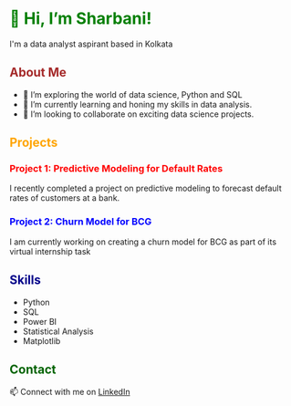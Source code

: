 <!-- HTML and inline CSS for colorful headers -->

#   <span style="color:green">👋 Hi, I’m Sharbani! </span>
I'm a data analyst aspirant based in Kolkata

## <span style="color:brown">About Me</span>

- 👀 I’m exploring the world of data science, Python and SQL
- 🌱 I’m currently learning and honing my skills in data analysis.
- 💞️ I’m looking to collaborate on exciting data science projects.
## <span style="color:orange">Projects</span>

  ### <span style="color:red">Project 1: Predictive Modeling for Default Rates</span>
  I recently completed a project on predictive modeling to forecast default rates of customers at a bank.
  ### <span style="color:blue">Project 2: Churn Model for BCG
  I am currently working on creating a churn model for BCG as part of its virtual internship task
## <span style="color:darkblue">Skills</span>

- Python
- SQL
- Power BI
- Statistical Analysis
- Matplotlib

## <span style="color:darkgreen">Contact</span>
📫 Connect with me on [LinkedIn](www.linkedin.com/in/sharbani-ganguly-326535245)

<!---
sharbani99/sharbani99 is a ✨ special ✨ repository because its `README.md` (this file) appears on your GitHub profile.
You can click the Preview link to take a look at your changes.
--->
